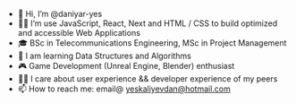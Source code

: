 - 👋 Hi, I’m @daniyar-yes
- 👩‍💻 I’m use JavaScript, React, Next and HTML / CSS to build optimized and accessible Web Applications
- 🎓 BSc in Telecommunications Engineering, MSc in Project Management
- 🌱 I am learning Data Structures and Algorithms
- 🎮 Game Development (Unreal Engine, Blender) enthusiast
- 🫶🏼 I care about user experience && developer experience of my peers
- 📫 How to reach me: email@ yeskaliyevdan@hotmail.com

<!---
daniyar-yes/daniyar-yes is a ✨ special ✨ repository because its `README.md` (this file) appears on your GitHub profile.
You can click the Preview link to take a look at your changes.
--->
